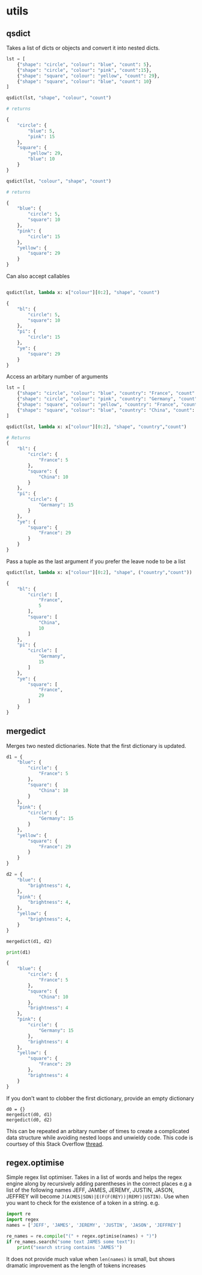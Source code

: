 # utils
## qsdict

Takes a list of dicts or objects and convert it into nested dicts.

```python
lst = [
    {"shape": "circle", "colour": "blue", "count": 5},
    {"shape": "circle", "colour": "pink", "count":15},
    {"shape": "square", "colour": "yellow", "count": 29},
    {"shape": "square", "colour": "blue", "count": 10}
]

qsdict(lst, "shape", "colour", "count")

# returns

{
    "circle": {
        "blue": 5,
        "pink": 15
    },
    "square": {
        "yellow": 29,
        "blue": 10
    }
}

qsdict(lst, "colour", "shape", "count")

# returns

{
    "blue": {
        "circle": 5,
        "square": 10
    },
    "pink": {
        "circle": 15
    },
    "yellow": {
        "square": 29
    }
}
```

Can also accept callables

```python

qsdict(lst, lambda x: x["colour"][0:2], "shape", "count")

{
    "bl": {
        "circle": 5,
        "square": 10
    },
    "pi": {
        "circle": 15
    },
    "ye": {
        "square": 29
    }
}
```

Access an arbitary number of arguments

```python
lst = [
    {"shape": "circle", "colour": "blue", "country": "France", "count": 5},
    {"shape": "circle", "colour": "pink", "country": "Germany", "count":15},
    {"shape": "square", "colour": "yellow", "country": "France", "count": 29},
    {"shape": "square", "colour": "blue", "country": "China", "count": 10}
]

qsdict(lst, lambda x: x["colour"][0:2], "shape", "country","count")

# Returns
{
    "bl": {
        "circle": {
            "France": 5
        },
        "square": {
            "China": 10
        }
    },
    "pi": {
        "circle": {
            "Germany": 15
        }
    },
    "ye": {
        "square": {
            "France": 29
        }
    }
}
```

Pass a tuple as the last argument if you prefer the leave node to be a list

```python
qsdict(lst, lambda x: x["colour"][0:2], "shape", ("country","count"))

{
    "bl": {
        "circle": [
            "France",
            5
        ],
        "square": [
            "China",
            10
        ]
    },
    "pi": {
        "circle": [
            "Germany",
            15
        ]
    },
    "ye": {
        "square": [
            "France",
            29
        ]
    }
}
```

## mergedict

Merges two nested dictionaries. Note that the first dictionary is updated.

```python
d1 = {
    "blue": {
        "circle": {
            "France": 5
        },
        "square": {
            "China": 10
        }
    },
    "pink": {
        "circle": {
            "Germany": 15
        }
    },
    "yellow": {
        "square": {
            "France": 29
        }
    }
}

d2 = {
    "blue": {
        "brightness": 4,
    },
    "pink": {
        "brightness": 4,
    },
    "yellow": {
        "brightness": 4,
    }
}

mergedict(d1, d2)

print(d1)

{
    "blue": {
        "circle": {
            "France": 5
        },
        "square": {
            "China": 10
        },
        "brightness": 4
    },
    "pink": {
        "circle": {
            "Germany": 15
        },
        "brightness": 4
    },
    "yellow": {
        "square": {
            "France": 29
        },
        "brightness": 4
    }
}
```

If you don't want to clobber the first dictionary, provide an empty dictionary
```
d0 = {}
mergedict(d0, d1)
mergedict(d0, d2)
```

This can be repeated an arbitary number of times to create a complicated data structure while avoiding nested loops and unwieldy code. This code is courtsey of this Stack Overflow [thread](https://stackoverflow.com/questions/7204805/how-to-merge-dictionaries-of-dictionaries).

## regex.optimise

Simple regex list optimiser. Takes in a list of words and helps the regex engine along by recursively adding parentheses in the correct places e.g a list of the following names JEFF, JAMES, JEREMY, JUSTIN, JASON, JEFFREY will become `J(A(MES|SON)|E(F(F(REY))|REMY)|USTIN)`. Use when you want to check for the existence of a token in a string. e.g.

```python
import re
import regex
names = ['JEFF', 'JAMES', 'JEREMY', 'JUSTIN', 'JASON', 'JEFFREY']

re_names = re.compile("(" + regex.optimise(names) + ")")
if re_names.search("some text JAMES some text"):
    print("search string contains 'JAMES'")
```

It does not provide much value when `len(names)` is small, but shows dramatic improvement as the length of tokens increases
